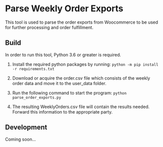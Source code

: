# Parse Weekly Order Exports

This tool is used to parse the order exports from Woocommerce to be used for further processing and order fulfillment.

## Build
In order to run this tool, Python 3.6 or greater is required.

1. Install the required python packages by running:
`python -m pip install -r requirements.txt`

2. Download or acquire the order.csv file which consists of the weekly order data and move it to the user_data folder.

3. Run the following command to start the program:
`python parse_order_exports.py`

4. The resulting WeeklyOrders.csv file will contain the results needed. Forward this information to the appropriate party.

## Development

Coming soon...
